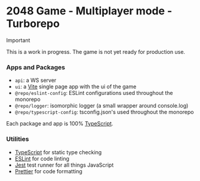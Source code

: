 # 2048 Game - Multiplayer mode - Turborepo 

> [!IMPORTANT]  
> This is a work in progress. The game is not yet ready for production use.



### Apps and Packages

- `api`: a WS server
- `ui`: a [Vite](https://vitejs.dev/) single page app with the ui of the game
- `@repo/eslint-config`: ESLint configurations used throughout the monorepo
- `@repo/logger`: isomorphic logger (a small wrapper around console.log)
- `@repo/typescript-config`: tsconfig.json's used throughout the monorepo

Each package and app is 100% [TypeScript](https://www.typescriptlang.org/).

### Utilities

- [TypeScript](https://www.typescriptlang.org/) for static type checking
- [ESLint](https://eslint.org/) for code linting
- [Jest](https://jestjs.io) test runner for all things JavaScript
- [Prettier](https://prettier.io) for code formatting

